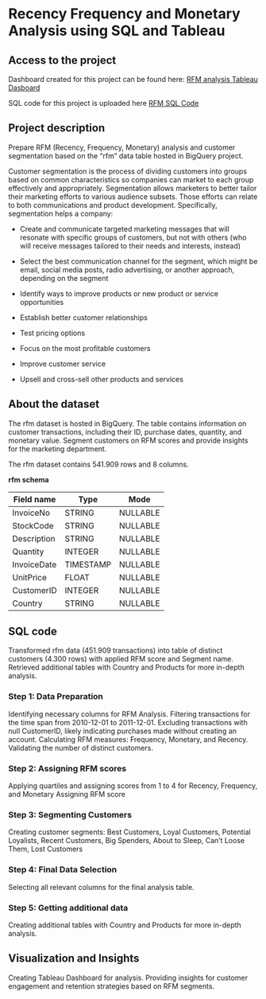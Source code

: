 # Recency Frequency and Monetary Analysis using SQL and Tableau

## Access to the project

Dashboard created for this project can be found here: [RFM analysis Tableau Dasboard](https://public.tableau.com/app/profile/pat.dan/viz/RFMDashboard_2_0/Dashboard1?publish=yes)

SQL code for this project is uploaded here [RFM SQL Code](https://github.com/PatrycjaDanilczuk/RFM-and-Segmentation-using-SQL-and-Tableau/blob/main/RFM_SQL%20code_pdanil)

## Project description
Prepare RFM (Recency, Frequency, Monetary) analysis and customer segmentation based on the “rfm” data table hosted in BigQuery project. 

Customer segmentation is the process of dividing customers into groups based on common characteristics so companies can market to each group effectively and appropriately. 
Segmentation allows marketers to better tailor their marketing efforts to various audience subsets. Those efforts can relate to both communications and product development. 
Specifically, segmentation helps a company:

- Create and communicate targeted marketing messages that will resonate with specific groups of customers, but not with others (who will receive messages tailored to their needs and interests, instead)

- Select the best communication channel for the segment, which might be email, social media posts, radio advertising, or another approach, depending on the segment
  
- Identify ways to improve products or new product or service opportunities

- Establish better customer relationships
  
- Test pricing options
  
- Focus on the most profitable customers
  
- Improve customer service
  
- Upsell and cross-sell other products and services

## About the dataset

The rfm dataset is hosted in BigQuery. The table contains information on customer transactions, including their ID, purchase dates, quantity, and monetary value. Segment customers on RFM scores and provide insights for the marketing department.

The rfm dataset contains 541.909 rows and 8 columns.

**rfm schema**

| Field name | Type | Mode |
|---------------|-----------|-----------|
| InvoiceNo | STRING | NULLABLE |
| StockCode | STRING | NULLABLE |
| Description | STRING | NULLABLE |
| Quantity | INTEGER | NULLABLE |
| InvoiceDate | TIMESTAMP | NULLABLE |	
| UnitPrice | FLOAT | NULLABLE |
| CustomerID | INTEGER | NULLABLE |
| Country | STRING | NULLABLE	|


## SQL code

Transformed rfm data (451.909 transactions) into table of distinct customers (4.300 rows) with applied RFM score and Segment name. Retrieved additional tables with Country and Products for more in-depth analysis.

### Step 1: Data Preparation
Identifying necessary columns for RFM Analysis.
Filtering transactions for the time span from 2010-12-01 to 2011-12-01.
Excluding transactions with null CustomerID, likely indicating purchases made without creating an account.
Calculating RFM measures: Frequency, Monetary, and Recency.
Validating the number of distinct customers.
### Step 2: Assigning RFM scores
Applying quartiles and assigning scores from 1 to 4 for Recency, Frequency, and Monetary
Assigning RFM score
### Step 3: Segmenting Customers
Creating customer segments: Best Customers, Loyal Customers, Potential Loyalists, Recent Customers, Big Spenders, About to Sleep, Can’t Loose Them, Lost Customers
### Step 4: Final Data Selection
Selecting all relevant columns for the final analysis table.
### Step 5: Getting additional data
Creating additional tables with Country and Products for more in-depth analysis.

## Visualization and Insights
Creating Tableau Dashboard for analysis.
Providing insights for customer engagement and retention strategies based on RFM segments.
